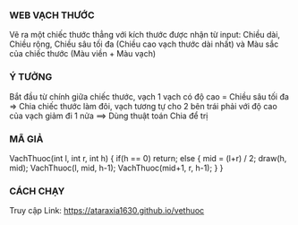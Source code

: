 ### WEB VẠCH THƯỚC

Vẽ ra một chiếc thước thẳng với kích thước được nhận từ input: Chiều dài, Chiều rộng, Chiều sâu tối đa (Chiều cao vạch thước dài nhất) và Màu sắc của chiếc thước (Màu viền + Màu vạch)

### Ý TƯỞNG

Bắt đầu từ chính giữa chiếc thước, vạch 1 vạch có độ cao = Chiều sâu tối đa => Chia chiếc thước làm đôi, vạch tương tự cho 2 bên trái phải với độ cao của vạch giảm đi 1 nửa
==> Dùng thuật toán Chia để trị

### MÃ GIẢ

VachThuoc(int l, int r, int h)
{
if(h == 0) return;
else
{
mid = (l+r) / 2;
draw(h, mid);
VachThuoc(l, mid, h-1);
VachThuoc(mid+1, r, h-1);
}
}

### CÁCH CHẠY

Truy cập Link: https://ataraxia1630.github.io/vethuoc
